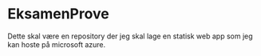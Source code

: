 # EksamenProve
Dette skal være en repository der jeg skal lage en statisk web app som jeg kan hoste på microsoft azure.

